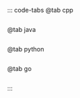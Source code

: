 ::: code-tabs
@tab cpp
```cpp

```

@tab java
```java

```

@tab python
```python

```

@tab go
```go

```
:::
